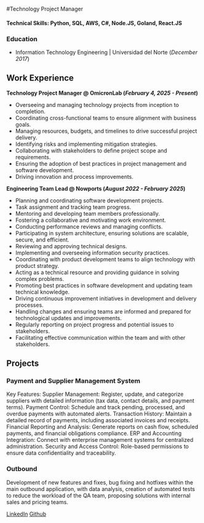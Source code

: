 #Technology Project Manager

#### Technical Skills: Python, SQL, AWS, C#, Node.JS, Goland, React.JS

### Education	        		
- Information Technology Engineering | Universidad del Norte (_December 2017_)

## Work Experience
**Technology Project Manager @ OmicronLab (_February 4, 2025 - Present_)**
- Overseeing and managing technology projects from inception to completion.
- Coordinating cross-functional teams to ensure alignment with business goals.
- Managing resources, budgets, and timelines to drive successful project delivery.
- Identifying risks and implementing mitigation strategies.
- Collaborating with stakeholders to define project scope and requirements.
- Ensuring the adoption of best practices in project management and software development.
- Driving innovation and process improvements.

**Engineering Team Lead @ Nowports (_August 2022 - February 2025_)**
- Planning and coordinating software development projects.
- Task assignment and tracking team progress.
- Mentoring and developing team members professionally.
- Fostering a collaborative and motivating work environment.
- Conducting performance reviews and managing conflicts.
- Participating in system architecture, ensuring solutions are scalable, secure, and efficient.
- Reviewing and approving technical designs.
- Implementing and overseeing information security practices.
- Coordinating with product development teams to align technology with product strategy.
- Acting as a technical resource and providing guidance in solving complex problems.
- Promoting best practices in software development and updating team technical knowledge.
- Driving continuous improvement initiatives in development and delivery processes.
- Handling changes and ensuring teams are informed and prepared for technological updates and improvements.
- Regularly reporting on project progress and potential issues to stakeholders.
- Facilitating effective communication within the team and with other stakeholders.

## Projects
### Payment and Supplier Management System 
Key Features:
Supplier Management: Register, update, and categorize suppliers with detailed information (tax data, contact details, and payment terms).
Payment Control: Schedule and track pending, processed, and overdue payments with automated alerts.
Transaction History: Maintain a detailed record of payments, including associated invoices and receipts.
Financial Reporting and Analysis: Generate reports on cash flow, scheduled payments, and financial obligations compliance.
ERP and Accounting Integration: Connect with enterprise management systems for centralized administration.
Security and Access Control: Role-based permissions to ensure data confidentiality and traceability.

### Outbound 
Development of new features and fixes, bug fixing and hotfixes within the main outbound application, with data analysis, creation of automated tests to reduce the workload of the QA team, proposing solutions with internal sales and pricing teams.

[LinkedIn](https://www.linkedin.com/in/ricardo-valadez) [Github](https://github.com/ValadezRicardo)

